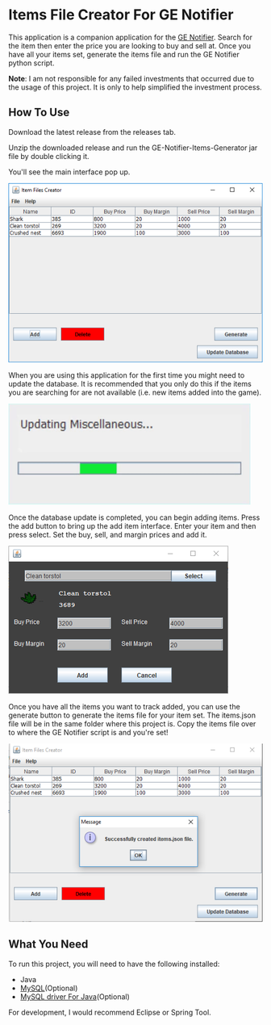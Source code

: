 # __Items File Creator For GE Notifier__

This application is a companion application for the [GE Notifier](https://github.com/st2092/ge-notifier). Search for the item then enter the price you are looking to buy and sell at. Once you have all your items set, generate the items file and run the GE Notifier python script.

**Note**: I am not responsible for any failed investments that occurred due to the usage of this project. It is only to help simplified the investment process.

## __How To Use__

Download the latest release from the releases tab.

Unzip the downloaded release and run the GE-Notifier-Items-Generator jar file by double clicking it.

You'll see the main interface pop up.

![Main Interface](/imgs/MainInterface.PNG)

When you are using this application for the first time you might need to update the database. It is recommended that you only do this if the items you are searching for are not available (i.e. new items added into the game).

![Updating Database](/imgs/UpdatingDatabase.gif)

Once the database update is completed, you can begin adding items. Press the add button to bring up the add item interface. Enter your item and then press select. Set the buy, sell, and margin prices and add it.

![Add Item Interface](/imgs/AddItemInterface.PNG)

Once you have all the items you want to track added, you can use the generate button to generate the items file for your item set. The items.json file will be in the same folder where this project is. Copy the items file over to where the GE Notifier script is and you're set!

![Generate Items File](/imgs/GenerateItemsFile.PNG)

## __What You Need__
To run this project, you will need to have the following installed:
* Java
* [MySQL](https://dev.mysql.com/downloads/)(Optional)
* [MySQL driver For Java](https://dev.mysql.com/downloads/connector/j/)(Optional)

For development, I would recommend Eclipse or Spring Tool.
